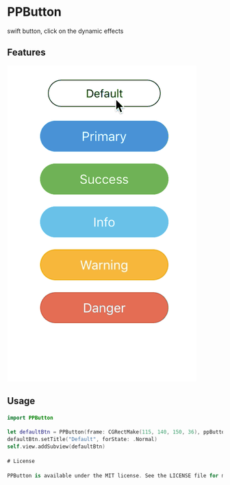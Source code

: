 # PPButton
swift button, click on the dynamic effects

## Features

![](PPButton.gif)

## Usage

```swift
import PPButton

let defaultBtn = PPButton(frame: CGRectMake(115, 140, 150, 36), ppButtonType: .PPBDefault)
defaultBtn.setTitle("Default", forState: .Normal)
self.view.addSubview(defaultBtn)

# License

PPButton is available under the MIT license. See the LICENSE file for more info.
